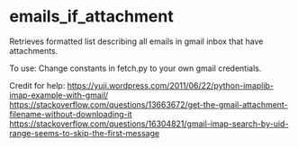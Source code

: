 # emails_if_attachment
Retrieves formatted list describing all emails in gmail inbox that have attachments.

To use:
Change constants in fetch.py to your own gmail credentials.

Credit for help:
https://yuji.wordpress.com/2011/06/22/python-imaplib-imap-example-with-gmail/
https://stackoverflow.com/questions/13663672/get-the-gmail-attachment-filename-without-downloading-it
https://stackoverflow.com/questions/16304821/gmail-imap-search-by-uid-range-seems-to-skip-the-first-message
